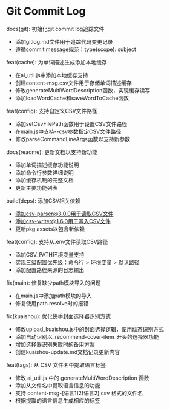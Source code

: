 # Git Commit Log

docs(git): 初始化git commit log追踪文件
- 添加gitlog.md文件用于追踪代码变更记录
- 遵循commit message规范：type(scope): subject

feat(cache): 为单词描述生成添加本地缓存
- 在ai_util.js中添加本地缓存支持
- 创建content-msg.csv文件用于存储单词描述缓存
- 修改generateMultiWordDescription函数，实现缓存读写
- 添加loadWordCache和saveWordToCache函数

feat(config): 支持自定义CSV文件路径
- 添加setCsvFilePath函数用于设置CSV文件路径
- 在main.js中支持--csv参数指定CSV文件路径
- 修改parseCommandLineArgs函数以支持新参数

docs(readme): 更新文档以支持新功能
- 添加单词描述缓存功能说明
- 添加命令行参数详细说明
- 添加缓存机制的完整文档
- 更新主要功能列表

build(deps): 添加CSV相关依赖
- 添加csv-parser@3.0.0用于读取CSV文件
- 添加csv-writer@1.6.0用于写入CSV文件
- 更新pkg.assets以包含新依赖

feat(config): 支持从.env文件读取CSV路径
- 添加CSV_PATH环境变量支持
- 实现三级配置优先级：命令行 > 环境变量 > 默认路径
- 添加配置路径来源的日志输出

fix(main): 修复缺少path模块导入的问题
- 在main.js中添加path模块的导入
- 修复使用path.resolve时的报错

fix(kuaishou): 优化快手封面选择器识别方式
- 修改upload_kuaishou.js中的封面选择逻辑，使用动态识别方式
- 添加自动识别以_recommend-cover-item_开头的选择器功能
- 增加选择器识别失败时的备用方案
- 创建kuaishou-update.md文档记录更新内容

feat(tags): 从 CSV 文件名中提取语言标签
- 修改 ai_util.js 中的 generateMultiWordDescription 函数
- 添加从文件名中提取语言信息的功能
- 支持 content-msg-[语言1]2[语言2].csv 格式的文件名
- 根据提取的语言信息生成相应的标签
